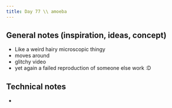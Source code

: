 ```yaml
---
title: Day 77 \\ amoeba
---
```


## General notes (inspiration, ideas, concept)

- Like a weird hairy microscopic thingy
- moves around
- glitchy video
- yet again a failed reproduction of someone else work :D

## Technical notes

-
